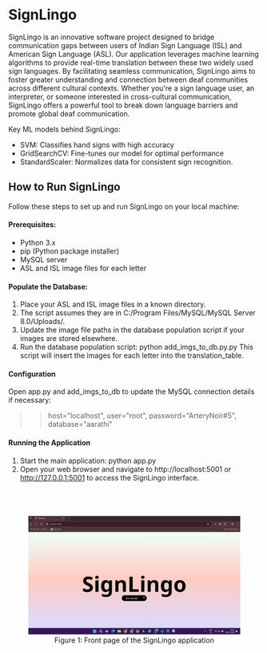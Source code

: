

# SignLingo

SignLingo is an innovative software project designed to bridge communication gaps between users of Indian Sign Language (ISL) and American Sign Language (ASL). Our application leverages machine learning algorithms to provide real-time translation between these two widely used sign languages. By facilitating seamless communication, SignLingo aims to foster greater understanding and connection between deaf communities across different cultural contexts. Whether you're a sign language user, an interpreter, or someone interested in cross-cultural communication, SignLingo offers a powerful tool to break down language barriers and promote global deaf communication.

Key ML models behind SignLingo:
* SVM: Classifies hand signs with high accuracy
* GridSearchCV: Fine-tunes our model for optimal performance
* StandardScaler: Normalizes data for consistent sign recognition.

## How to Run SignLingo
Follow these steps to set up and run SignLingo on your local machine:  

#### Prerequisites:
* Python 3.x 
* pip (Python package installer)
* MySQL server
* ASL and ISL image files for each letter

#### Populate the Database:
1. Place your ASL and ISL image files in a known directory.
2. The script assumes they are in C:/Program Files/MySQL/MySQL Server 8.0/Uploads/.
3. Update the image file paths in the database population script if your images are stored elsewhere.
4. Run the database population script:
   python add_imgs_to_db.py.py
  This script will insert the images for each letter into the translation_table.

#### Configuration
Open app.py and add_imgs_to_db to update the MySQL connection details if necessary:
>>host="localhost",
>>user="root",
>>password="ArteryNoir#5",
>>database="aarathi"

#### Running the Application
1. Start the main application:
  python app.py
2. Open your web browser and navigate to http://localhost:5001 or http://127.0.0.1:5001 to access the SignLingo interface.






<br>
<br>



<div style="clear: both; margin-top: 20px; margin-bottom: 20px;">
  <div align="center">
    <figure>
      <img src="website pictures and gif/front page - 1.png" alt="SignLingo Front Page" width="600">
      <figcaption>Figure 1: Front page of the SignLingo application</figcaption>
    </figure>
  </div>
</div>












